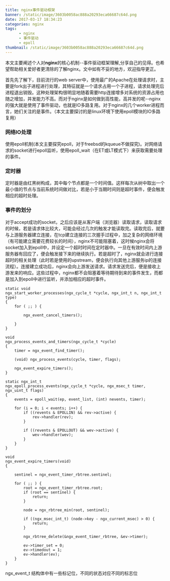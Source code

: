 ```yaml
---
title: nginx事件驱动框架
banner: /static/image/3603b0058ac888a20293eca66687c64d.png
date: 2017-03-17 18:34:23
categories: nginx
tags:
      - nginx
      - 事件驱动
      - epoll
thumbnail: /static/image/3603b0058ac888a20293eca66687c64d.png
---
```


本文主要阐述个人对**nginx**的核心机制--事件驱动框架理解,分享自己的见得。也希望帮助相关爱好者更清除的了解nginx。文中如有不妥的地方，欢迎指导更正。

首先先了解下，目前流行的web server中，使用最广的Apache在处理请求时，主要是fork出子进程进行处理，其特征就是一个请求占用一个子进程，请求处理完后进程退出销毁。这种处理架构很明显地随着需要http连接增多对系统的资源占用也随之增加，并发能力不高。而对于nginx是如何做到高性能，高并发的呢--nginx的强大就是使用了事件驱动，也就是IO多路复用。对于nginx的几个worker进程而言，她们关注的是事件。（本文主要探讨的是linux环境下使用epoll模块的IO多路复用）

<!-- more -->

### 网络IO处理
使用epoll机制(本文主要探究epoll，对于freebsd的kqueue不做探究)。对网络请求的socket进行epoll监听，使用epoll_wait（在ET或LT模式下）来获取需要处理的事件。

### 定时器

定时器是由红黑树构成，其中每个节点都是一个时间值。这样每次从树中取出一个最小值的节点与当前系统时间做对比，若是小于当期时间则是超时事件，便会触发相应的超时处理。

### 事件的划分
对于accept成功的socket，之后应该是从客户端（浏览器）读取请求，读取请求的时候，若是请求体比较大，可能会经过几次的触发才能读取完。读取完后，就要与上游服务器建立连接，在tcp建立连接的三次握手过程中，加之复杂的网络环境（有可能建立需要花费较长的时间），nginx不可能阻塞着，这时候nginx会将socket加入到epoll中，并设定一个超时时间在定时器中。一旦在有效时间内上游服务器有回应了，便会触发接下来的继续执行。若是超时了，nginx就会进行连接超时的相关处理（此时若是使用的upstream，便会执行向其他上游服务ip的连接流程）。连接建立成功后，nginx会向上游发送请求。请求发送完后，便是接收上游发来的响应。这些过程中，nginx都不会阻塞着等待期待到来的事件发生，而都是加入到epoll中进行监听，并添加相应的超时事件。


```
static void
ngx_start_worker_processes(ngx_cycle_t *cycle, ngx_int_t n, ngx_int_t type)
{
    for ( ;; ) {

        ngx_event_cancel_timers();

    }
}
```

```
void
ngx_process_events_and_timers(ngx_cycle_t *cycle)  
{
    timer = ngx_event_find_timer();

    (void) ngx_process_events(cycle, timer, flags);

    ngx_event_expire_timers();
}
```

```
static ngx_int_t
ngx_epoll_process_events(ngx_cycle_t *cycle, ngx_msec_t timer, ngx_uint_t flags)
{
    events = epoll_wait(ep, event_list, (int) nevents, timer);

    for (i = 0; i < events; i++) {
        if ((revents & EPOLLIN) && rev->active) {
            rev->handler(rev);
        }

        if ((revents & EPOLLOUT) && wev->active) {
            wev->handler(wev);
        }
    }
}
```

```
void
ngx_event_expire_timers(void)
{

    sentinel = ngx_event_timer_rbtree.sentinel;

    for ( ;; ) {
        root = ngx_event_timer_rbtree.root;
        if (root == sentinel) {
            return;
        }

        node = ngx_rbtree_min(root, sentinel);

        if ((ngx_msec_int_t) (node->key - ngx_current_msec) > 0) {
            return;
        }

        ngx_rbtree_delete(&ngx_event_timer_rbtree, &ev->timer);

        ev->timer_set = 0;
        ev->timedout = 1;
        ev->handler(ev);
    }
}
```

ngx_event_t 结构体中有一些标记位，不同的状态对应不同的标志位
